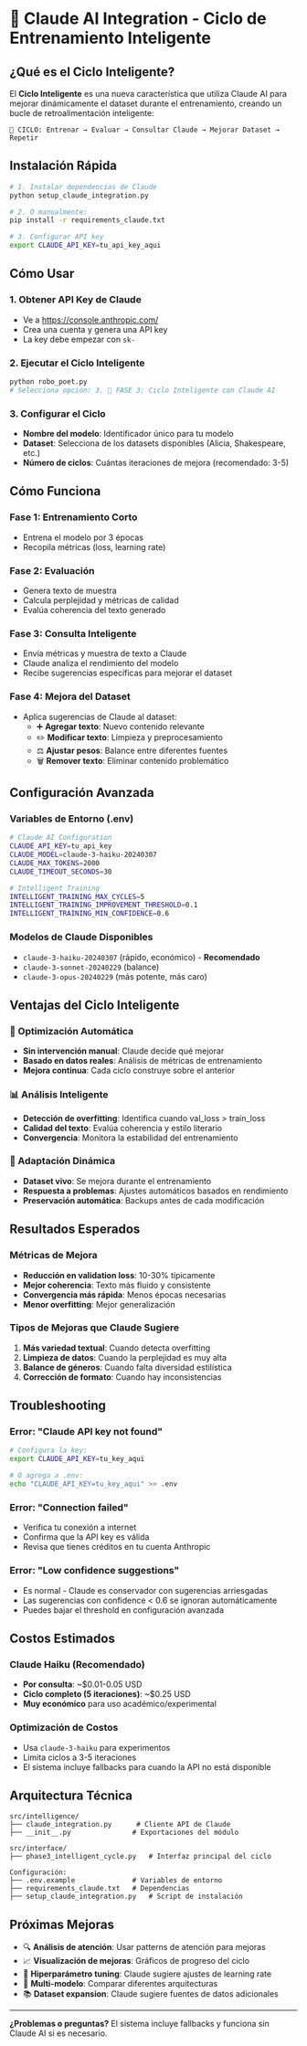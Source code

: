 # 🧠 Claude AI Integration - Ciclo de Entrenamiento Inteligente

## ¿Qué es el Ciclo Inteligente?

El **Ciclo Inteligente** es una nueva característica que utiliza Claude AI para mejorar dinámicamente el dataset durante el entrenamiento, creando un bucle de retroalimentación inteligente:

```
🔄 CICLO: Entrenar → Evaluar → Consultar Claude → Mejorar Dataset → Repetir
```

## Instalación Rápida

```bash
# 1. Instalar dependencias de Claude
python setup_claude_integration.py

# 2. O manualmente:
pip install -r requirements_claude.txt

# 3. Configurar API key
export CLAUDE_API_KEY=tu_api_key_aqui
```

## Cómo Usar

### 1. Obtener API Key de Claude
- Ve a https://console.anthropic.com/
- Crea una cuenta y genera una API key
- La key debe empezar con `sk-`

### 2. Ejecutar el Ciclo Inteligente
```bash
python robo_poet.py
# Selecciona opción: 3. 🧠 FASE 3: Ciclo Inteligente con Claude AI
```

### 3. Configurar el Ciclo
- **Nombre del modelo**: Identificador único para tu modelo
- **Dataset**: Selecciona de los datasets disponibles (Alicia, Shakespeare, etc.)
- **Número de ciclos**: Cuántas iteraciones de mejora (recomendado: 3-5)

## Cómo Funciona

### Fase 1: Entrenamiento Corto
- Entrena el modelo por 3 épocas
- Recopila métricas (loss, learning rate)

### Fase 2: Evaluación
- Genera texto de muestra
- Calcula perplejidad y métricas de calidad
- Evalúa coherencia del texto generado

### Fase 3: Consulta Inteligente
- Envía métricas y muestra de texto a Claude
- Claude analiza el rendimiento del modelo
- Recibe sugerencias específicas para mejorar el dataset

### Fase 4: Mejora del Dataset
- Aplica sugerencias de Claude al dataset:
  - ➕ **Agregar texto**: Nuevo contenido relevante
  - ✏️ **Modificar texto**: Limpieza y preprocesamiento
  - ⚖️ **Ajustar pesos**: Balance entre diferentes fuentes
  - 🗑️ **Remover texto**: Eliminar contenido problemático

## Configuración Avanzada

### Variables de Entorno (.env)
```bash
# Claude AI Configuration
CLAUDE_API_KEY=tu_api_key
CLAUDE_MODEL=claude-3-haiku-20240307
CLAUDE_MAX_TOKENS=2000
CLAUDE_TIMEOUT_SECONDS=30

# Intelligent Training
INTELLIGENT_TRAINING_MAX_CYCLES=5
INTELLIGENT_TRAINING_IMPROVEMENT_THRESHOLD=0.1
INTELLIGENT_TRAINING_MIN_CONFIDENCE=0.6
```

### Modelos de Claude Disponibles
- `claude-3-haiku-20240307` (rápido, económico) - **Recomendado**
- `claude-3-sonnet-20240229` (balance)
- `claude-3-opus-20240229` (más potente, más caro)

## Ventajas del Ciclo Inteligente

### 🎯 Optimización Automática
- **Sin intervención manual**: Claude decide qué mejorar
- **Basado en datos reales**: Análisis de métricas de entrenamiento
- **Mejora continua**: Cada ciclo construye sobre el anterior

### 📊 Análisis Inteligente
- **Detección de overfitting**: Identifica cuando val_loss > train_loss
- **Calidad del texto**: Evalúa coherencia y estilo literario
- **Convergencia**: Monitora la estabilidad del entrenamiento

### 🔄 Adaptación Dinámica
- **Dataset vivo**: Se mejora durante el entrenamiento
- **Respuesta a problemas**: Ajustes automáticos basados en rendimiento
- **Preservación automática**: Backups antes de cada modificación

## Resultados Esperados

### Métricas de Mejora
- **Reducción en validation loss**: 10-30% típicamente
- **Mejor coherencia**: Texto más fluido y consistente
- **Convergencia más rápida**: Menos épocas necesarias
- **Menor overfitting**: Mejor generalización

### Tipos de Mejoras que Claude Sugiere
1. **Más variedad textual**: Cuando detecta overfitting
2. **Limpieza de datos**: Cuando la perplejidad es muy alta
3. **Balance de géneros**: Cuando falta diversidad estilística
4. **Corrección de formato**: Cuando hay inconsistencias

## Troubleshooting

### Error: "Claude API key not found"
```bash
# Configura la key:
export CLAUDE_API_KEY=tu_key_aqui

# O agrega a .env:
echo "CLAUDE_API_KEY=tu_key_aqui" >> .env
```

### Error: "Connection failed"
- Verifica tu conexión a internet
- Confirma que la API key es válida
- Revisa que tienes créditos en tu cuenta Anthropic

### Error: "Low confidence suggestions"
- Es normal - Claude es conservador con sugerencias arriesgadas
- Las sugerencias con confidence < 0.6 se ignoran automáticamente
- Puedes bajar el threshold en configuración avanzada

## Costos Estimados

### Claude Haiku (Recomendado)
- **Por consulta**: ~$0.01-0.05 USD
- **Ciclo completo (5 iteraciones)**: ~$0.25 USD
- **Muy económico** para uso académico/experimental

### Optimización de Costos
- Usa `claude-3-haiku` para experimentos
- Limita ciclos a 3-5 iteraciones
- El sistema incluye fallbacks para cuando la API no está disponible

## Arquitectura Técnica

```
src/intelligence/
├── claude_integration.py      # Cliente API de Claude
├── __init__.py               # Exportaciones del módulo

src/interface/
├── phase3_intelligent_cycle.py   # Interfaz principal del ciclo

Configuración:
├── .env.example              # Variables de entorno
├── requirements_claude.txt   # Dependencias
├── setup_claude_integration.py   # Script de instalación
```

## Próximas Mejoras

- 🔍 **Análisis de atención**: Usar patterns de atención para mejoras
- 📈 **Visualización de mejoras**: Gráficos de progreso del ciclo
- 🎯 **Hiperparámetro tuning**: Claude sugiere ajustes de learning rate
- 🤖 **Multi-modelo**: Comparar diferentes arquitecturas
- 📚 **Dataset expansion**: Claude sugiere fuentes de datos adicionales

---

**¿Problemas o preguntas?** El sistema incluye fallbacks y funciona sin Claude AI si es necesario.